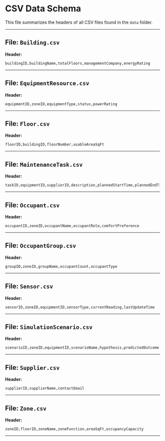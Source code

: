 # CSV Data Schema

This file summarizes the headers of all CSV files found in the `data` folder.

---

## File: `Building.csv`
**Header:**
```csv
buildingID,buildingName,totalFloors,managementCompany,energyRating
```
---

## File: `EquipmentResource.csv`
**Header:**
```csv
equipmentID,zoneID,equipmentType,status,powerRating
```
---

## File: `Floor.csv`
**Header:**
```csv
floorID,buildingID,floorNumber,usableAreaSqFt
```
---

## File: `MaintenanceTask.csv`
**Header:**
```csv
taskID,equipmentID,supplierID,description,plannedStartTime,plannedEndTime,taskStatus
```
---

## File: `Occupant.csv`
**Header:**
```csv
occupantID,zoneID,occupantName,occupantRole,comfortPreference
```
---

## File: `OccupantGroup.csv`
**Header:**
```csv
groupID,zoneID,groupName,occupantCount,occupantType
```
---

## File: `Sensor.csv`
**Header:**
```csv
sensorID,zoneID,equipmentID,sensorType,currentReading,lastUpdateTime
```
---

## File: `SimulationScenario.csv`
**Header:**
```csv
scenarioID,zoneID,equipmentID,scenarioName,hypothesis,predictedOutcome
```
---

## File: `Supplier.csv`
**Header:**
```csv
supplierID,supplierName,contactEmail
```
---

## File: `Zone.csv`
**Header:**
```csv
zoneID,floorID,zoneName,zoneFunction,areaSqFt,occupancyCapacity
```
---

